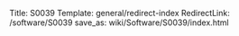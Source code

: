 Title: S0039
Template: general/redirect-index
RedirectLink: /software/S0039
save_as: wiki/Software/S0039/index.html